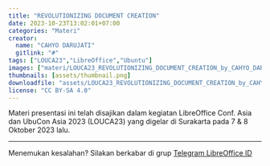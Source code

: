 ```yaml
---
title: "REVOLUTIONIZING DOCUMENT CREATION"
date: 2023-10-23T13:02:01+07:00
categories: "Materi"
creator: 
  name: "CAHYO DARUJATI"
  gitlink: "#"
tags: ["LOUCA23","LibreOffice","Ubuntu"]
images: ["materi/LOUCA23_REVOLUTIONIZING_DOCUMENT_CREATION_by_CAHYO_DARUJATI/thumbnail.png"]
thumbnails: [assets/thumbnail.png]
downloadfile: "assets/LOUCA23_REVOLUTIONIZING_DOCUMENT_CREATION_by_CAHYO_DARUJATI.zip"
license: "CC BY-SA 4.0"
---
```


Materi presentasi ini telah disajikan dalam kegiatan LibreOffice Conf. Asia dan UbuCon Asia 2023 (LOUCA23) yang digelar di Surakarta pada 7 & 8 Oktober 2023 lalu.

---
Menemukan kesalahan? Silakan berkabar di grup [Telegram LibreOffice ID](https://t.me/LibreOfficeID)

